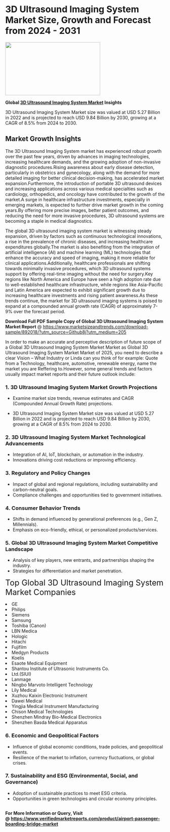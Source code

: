 <H1>3D Ultrasound Imaging System Market Size, Growth and Forecast from 2024 - 2031</H1><img class="aligncenter size-medium wp-image-584254" src="https://thirdeyenews.in/wp-content/uploads/2024/09/Global-Market-Research-300x168.jpeg" alt="" width="300" height="168" /><p><strong>Global&nbsp;<a href="https://www.marketsizeandtrends.com/download-sample/892018/?utm_source=Github8j?utm_medium=205">3D Ultrasound Imaging System Market</a> Insights</strong></p><p>3D Ultrasound Imaging System Market size was valued at USD 5.27 Billion in 2022 and is projected to reach USD 9.84 Billion by 2030, growing at a CAGR of 8.5% from 2024 to 2030.</p><p><h2>Market Growth Insights</h2> <p>The 3D Ultrasound Imaging System market has experienced robust growth over the past few years, driven by advances in imaging technologies, increasing healthcare demands, and the growing adoption of non-invasive diagnostic procedures.Rising awareness about early disease detection, particularly in obstetrics and gynecology, along with the demand for more detailed imaging for better clinical decision-making, has accelerated market expansion.Furthermore, the introduction of portable 3D ultrasound devices and increasing applications across various medical specialties such as cardiology, orthopedics, and oncology have contributed to the growth of the market.A surge in healthcare infrastructure investments, especially in emerging markets, is expected to further drive market growth in the coming years.By offering more precise images, better patient outcomes, and reducing the need for more invasive procedures, 3D ultrasound systems are becoming a staple in medical diagnostics.</p> <p>The global 3D ultrasound imaging system market is witnessing steady expansion, driven by factors such as continuous technological innovations, a rise in the prevalence of chronic diseases, and increasing healthcare expenditures globally.The market is also benefiting from the integration of artificial intelligence (AI) and machine learning (ML) technologies that enhance the accuracy and speed of imaging, making it more reliable for clinical applications.Additionally, healthcare professionals are shifting towards minimally invasive procedures, which 3D ultrasound systems support by offering real-time imaging without the need for surgery.Key regions like North America and Europe have seen a high adoption rate due to well-established healthcare infrastructure, while regions like Asia-Pacific and Latin America are expected to exhibit significant growth due to increasing healthcare investments and rising patient awareness.As these trends continue, the market for 3D ultrasound imaging systems is poised to expand at a compounded annual growth rate (CAGR) of approximately 7-9% over the forecast period.</p> <p><span class=""><strong>Download Full PDF Sample Copy of Global 3D Ultrasound Imaging System Market Report</strong> @ <a href="https://www.marketsizeandtrends.com/download-sample/892018/?utm_source=Github8j?utm_medium=205" target="_blank">https://www.marketsizeandtrends.com/download-sample/892018/?utm_source=Github8j?utm_medium=205</a></span></p><p>In order to make an accurate and perceptive description of future scope of a Global&nbsp;3D Ultrasound Imaging System Market Market as Global&nbsp;3D Ultrasound Imaging System Market Market of 2025, you need to describe a clear Vision &ndash; What Industry or Linda can you think of for example: Quote from a Technology, healthcare, automotive, renewable energy, name the market you are Reffering to.However, some general trends and factors usually impact market reports and their future outlook include:</p><h3>1.&nbsp;<strong>3D Ultrasound Imaging System Market Growth Projections</strong></h3><ul><li>Examine market size trends, revenue estimates and CAGR (Compounded Annual Growth Rate) projections.</li><li><p>3D Ultrasound Imaging System Market size was valued at USD 5.27 Billion in 2022 and is projected to reach USD 9.84 Billion by 2030, growing at a CAGR of 8.5% from 2024 to 2030.</p></li></ul><h3>2.&nbsp;<strong>3D Ultrasound Imaging System Market Technological Advancements</strong></h3><ul><li>Integration of AI, IoT, blockchain, or automation in the industry.</li><li>Innovations driving cost reductions or improving efficiency.</li></ul><h3>3.&nbsp;<strong>Regulatory and Policy Changes</strong></h3><ul><li>Impact of global and regional regulations, including sustainability and carbon-neutral goals.</li><li>Compliance challenges and opportunities tied to government initiatives.</li></ul><h3>4.&nbsp;<strong>Consumer Behavior Trends</strong></h3><ul><li>Shifts in demand influenced by generational preferences (e.g., Gen Z, Millennials).</li><li>Emphasis on eco-friendly, ethical, or personalized products/services.</li></ul><h3>5.&nbsp;<strong>Global 3D Ultrasound Imaging System Market Competitive Landscape</strong></h3><ul><li>Analysis of key players, new entrants, and partnerships shaping the industry.</li><li>Strategies for differentiation and market penetration.</li></ul><p data-pm-slice="1 1 []"><span style="color: inherit; font-family: inherit; font-size: 25px;">Top Global 3D Ultrasound Imaging System Market Companies</span></p><div class="" data-test-id=""><p><li>GE</li><li> Philips</li><li> Siemens</li><li> Samsung</li><li> Toshiba (Canon)</li><li> LBN Medica</li><li> Hologic</li><li> Hitachi</li><li> Fujifilm</li><li> Medgyn Products</li><li> Koelis</li><li> Esaote Medical Equipment</li><li> Shantou Institute of Ultrasonic Instruments Co.</li><li>Ltd.(SIUI)</li><li> Lanmage</li><li> Ningbo Marvoto Intelligent Technology</li><li> Lily Medical</li><li> Xuzhou Kaixin Electronic Instrument</li><li> Dawei Medical</li><li> Yingjia Medical Instrument Manufacturing</li><li> Chison Medical Technologies</li><li> Shenzhen Mindray Bio-Medical Electronics</li><li> Shenzhen Basda Medical Apparatus</li></p></div><h3>6.&nbsp;<strong>Economic and Geopolitical Factors</strong></h3><ul><li>Influence of global economic conditions, trade policies, and geopolitical events.</li><li>Resilience of the market to inflation, currency fluctuations, or global crises.</li></ul><h3>7.&nbsp;<strong>Sustainability and ESG (Environmental, Social, and Governance)</strong></h3><ul><li>Adoption of sustainable practices to meet ESG criteria.</li><li>Opportunities in green technologies and circular economy principles.</li></ul><h2><strong style="font-size: 14px;">For More Information or Query, Visit @&nbsp;</strong><a style="background-color: #ffffff; font-size: 14px;" href="https://www.marketsizeandtrends.com/report/3d-ultrasound-imaging-system-market/" target="_blank">https://www.verifiedmarketreports.com/product/airport-passenger-boarding-bridge-market</a></h2>